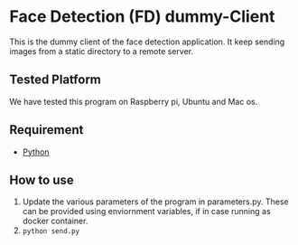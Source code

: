 # Face Detection (FD) dummy-Client
This is the dummy client of the face detection application. It keep sending images from a static directory to a remote server.

## Tested Platform
We have tested this program on Raspberry pi, Ubuntu and Mac os.

## Requirement
- [Python](https://www.python.org/)

## How to use
1. Update the various parameters of the program in parameters.py. These can be provided using enviornment variables, if in case running as docker container.
2. ```python send.py```
